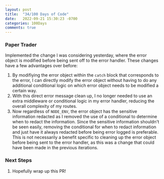 ```yaml
---
layout: post
title:  "34/100 Days of Code"
date:   2022-09-21 15:30:23 -0700
categories: 100Days
comments: true
---
```


### Paper Trader

Implemented the change I was considering yesterday, where the error object is modified before being sent off to the error handler. These changes have a few advantages over before:

1. By modifiying the error object within the `catch` block that corresponds to the error, I can directly modify the error object without having to do any additional conditional logic on which error object needs to be modified a certain way.
2. With this direct error message clean up, I no longer needed to use an extra middleware or conditional logic in my error handler, reducing the overall complexity of my routes.
3. Now regardless of `NODE_ENV`, the error object has the sensitive information redacted as I removed the use of a conditional to determine when to redact the information. Since the sensitive information shouldn't be seen easily, removing the conditional for when to redact information and just have it always redacted before being error logged is preferable. This is not necessarily a benefit specific to cleaning up the error object before being sent to the error handler, as this was a change that could have been made in the previous iterations.

### Next Steps
1. Hopefully wrap up this PR!